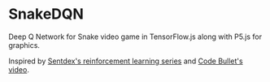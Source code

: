 # SnakeDQN
Deep Q Network for Snake video game in TensorFlow.js along with P5.js for graphics.

Inspired by [Sentdex's reinforcement learning series](https://www.youtube.com/playlist?list=PLQVvvaa0QuDezJFIOU5wDdfy4e9vdnx-7) and [Code Bullet's video](https://www.youtube.com/watch?v=-NJ9frfAWRo).
